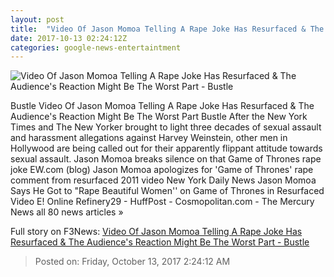 ```yaml
---
layout: post
title:  "Video Of Jason Momoa Telling A Rape Joke Has Resurfaced & The Audience's Reaction Might Be The Worst Part - Bustle"
date: 2017-10-13 02:24:12Z
categories: google-news-entertaintment
---
```


![Video Of Jason Momoa Telling A Rape Joke Has Resurfaced & The Audience's Reaction Might Be The Worst Part - Bustle](https://typeset-beta.imgix.net/uploads/getty/2017/10/12/9411f96e-c691-4f4c-81f7-b368404d0ec4-getty-660354046.jpg?w=1200&h=630&auto=format&fm=jpg&q=70&fit=crop&crop=faces)

Bustle Video Of Jason Momoa Telling A Rape Joke Has Resurfaced & The Audience's Reaction Might Be The Worst Part Bustle After the New York Times and The New Yorker brought to light three decades of sexual assault and harassment allegations against Harvey Weinstein, other men in Hollywood are being called out for their apparently flippant attitude towards sexual assault. Jason Momoa breaks silence on that Game of Thrones rape joke EW.com (blog) Jason Momoa apologizes for 'Game of Thrones' rape comment from resurfaced 2011 video New York Daily News Jason Momoa Says He Got to "Rape Beautiful Women'' on Game of Thrones in Resurfaced Video E! Online Refinery29 - HuffPost - Cosmopolitan.com - The Mercury News all 80 news articles »


Full story on F3News: [Video Of Jason Momoa Telling A Rape Joke Has Resurfaced & The Audience's Reaction Might Be The Worst Part - Bustle](http://www.f3nws.com/n/4XckT)

> Posted on: Friday, October 13, 2017 2:24:12 AM
